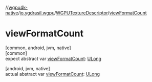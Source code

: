 //[wgpu4k-native](../../../index.md)/[io.ygdrasil.wgpu](../index.md)/[WGPUTextureDescriptor](index.md)/[viewFormatCount](view-format-count.md)

# viewFormatCount

[common, android, jvm, native]\
[common]\
expect abstract var [viewFormatCount](view-format-count.md): [ULong](https://kotlinlang.org/api/core/kotlin-stdlib/kotlin/-u-long/index.html)

[android, jvm, native]\
actual abstract var [viewFormatCount](view-format-count.md): [ULong](https://kotlinlang.org/api/core/kotlin-stdlib/kotlin/-u-long/index.html)